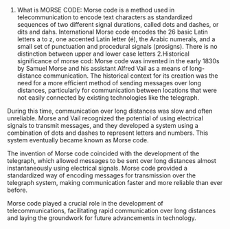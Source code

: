 1. What is MORSE CODE:   Morse code is a method used in telecommunication to encode text characters as standardized sequences of two different signal durations, called dots and dashes, or dits and dahs. International Morse code encodes the 26 basic Latin letters a to z, one accented Latin letter (é), the Arabic numerals, and a small set of punctuation and procedural signals (prosigns). There is no distinction between upper and lower case letters
2.Historical significance of morse cod: Morse code was invented in the early 1830s by Samuel Morse and his assistant Alfred Vail as a means of long-distance communication. The historical context for its creation was the need for a more efficient method of sending messages over long distances, particularly for communication between locations that were not easily connected by existing technologies like the telegraph.

During this time, communication over long distances was slow and often unreliable. Morse and Vail recognized the potential of using electrical signals to transmit messages, and they developed a system using a combination of dots and dashes to represent letters and numbers. This system eventually became known as Morse code.

The invention of Morse code coincided with the development of the telegraph, which allowed messages to be sent over long distances almost instantaneously using electrical signals. Morse code provided a standardized way of encoding messages for transmission over the telegraph system, making communication faster and more reliable than ever before.

 Morse code played a crucial role in the development of telecommunications, facilitating rapid communication over long distances and laying the groundwork for future advancements in technology.
